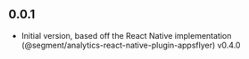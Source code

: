 ## 0.0.1

* Initial version, based off the React Native implementation (@segment/analytics-react-native-plugin-appsflyer) v0.4.0
